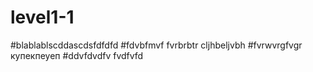 # level1-1
#blablablscddascdsfdfdfd
#fdvbfmvf fvrbrbtr cljhbeljvbh
#fvrwvrgfvgr купекпеуеп
#ddvfdvdfv fvdfvfd
